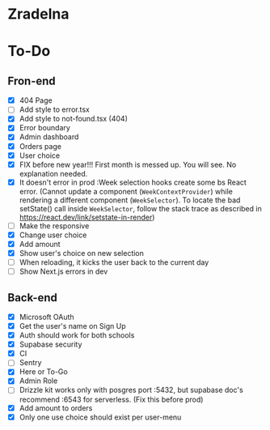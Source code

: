 # Zradelna

# To-Do

## Fron-end

- [x] 404 Page
- [ ] Add style to error.tsx
- [x] Add style to not-found.tsx (404)
- [x] Error boundary
- [x] Admin dashboard
- [x] Orders page
- [x] User choice
- [x] FIX before new year!!! First month is messed up. You will see. No explanation needed.
- [x] It doesn't error in prod :Week selection hooks create some bs React error. (Cannot update a component (`WeekContextProvider`) while rendering a different component (`WeekSelector`). To locate the bad setState() call inside `WeekSelector`, follow the stack trace as described in https://react.dev/link/setstate-in-render)
- [ ] Make the <WeekSelector /> responsive
- [x] Change user choice
- [x] Add amount
- [x] Show user's choice on new selection
- [ ] When reloading, it kicks the user back to the current day
- [ ] Show Next.js errors in dev

## Back-end

- [x] Microsoft OAuth
- [x] Get the user's name on Sign Up
- [x] Auth should work for both schools
- [x] Supabase security
- [x] CI
- [ ] Sentry
- [x] Here or To-Go
- [x] Admin Role
- [ ] Drizzle kit works only with posgres port :5432, but supabase doc's recommend :6543 for serverless. (Fix this before prod)
- [x] Add amount to orders
- [x] Only one use choice should exist per user-menu
